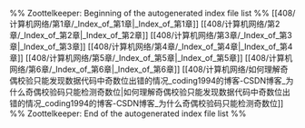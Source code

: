 %% Zoottelkeeper: Beginning of the autogenerated index file list  %%
 [[408/计算机网络/第1章/_Index_of_第1章|_Index_of_第1章]]
 [[408/计算机网络/第2章/_Index_of_第2章|_Index_of_第2章]]
 [[408/计算机网络/第3章/_Index_of_第3章|_Index_of_第3章]]
 [[408/计算机网络/第4章/_Index_of_第4章|_Index_of_第4章]]
 [[408/计算机网络/第5章/_Index_of_第5章|_Index_of_第5章]]
 [[408/计算机网络/第6章/_Index_of_第6章|_Index_of_第6章]]
 [[408/计算机网络/如何理解奇偶校验只能发现数据代码中奇数位出错的情况_coding1994的博客-CSDN博客_为什么奇偶校验码只能检测奇数位|如何理解奇偶校验只能发现数据代码中奇数位出错的情况_coding1994的博客-CSDN博客_为什么奇偶校验码只能检测奇数位]]
%% Zoottelkeeper: End of the autogenerated index file list  %%
